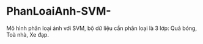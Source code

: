 # PhanLoaiAnh-SVM-
Mô hình phân loại ảnh với SVM, bộ dữ liệu cần phân loại là 3 lớp: Quả bóng, Toà nhà, Xe đạp.
